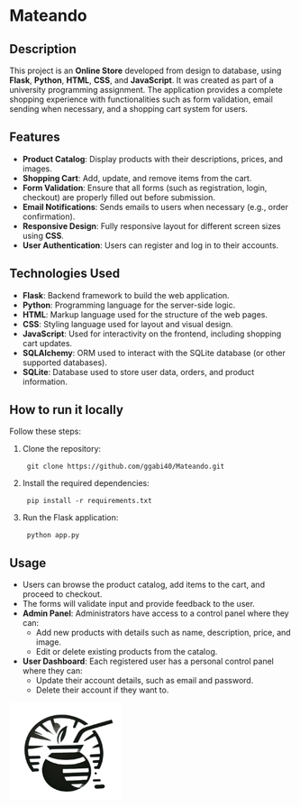# Mateando

## Description

This project is an **Online Store** developed from design to database, using **Flask**, **Python**, **HTML**, **CSS**, and **JavaScript**. It was created as part of a university programming assignment. The application provides a complete shopping experience with functionalities such as form validation, email sending when necessary, and a shopping cart system for users.

## Features

- **Product Catalog**: Display products with their descriptions, prices, and images.
- **Shopping Cart**: Add, update, and remove items from the cart.
- **Form Validation**: Ensure that all forms (such as registration, login, checkout) are properly filled out before submission.
- **Email Notifications**: Sends emails to users when necessary (e.g., order confirmation).
- **Responsive Design**: Fully responsive layout for different screen sizes using **CSS**.
- **User Authentication**: Users can register and log in to their accounts.

## Technologies Used

- **Flask**: Backend framework to build the web application.
- **Python**: Programming language for the server-side logic.
- **HTML**: Markup language used for the structure of the web pages.
- **CSS**: Styling language used for layout and visual design.
- **JavaScript**: Used for interactivity on the frontend, including shopping cart updates.
- **SQLAlchemy**: ORM used to interact with the SQLite database (or other supported databases).
- **SQLite**: Database used to store user data, orders, and product information.


## How to run it locally

Follow these steps:

1. Clone the repository:

        git clone https://github.com/ggabi40/Mateando.git

2. Install the required dependencies:

        pip install -r requirements.txt

3. Run the Flask application:

        python app.py

## Usage

- Users can browse the product catalog, add items to the cart, and proceed to checkout.
- The forms will validate input and provide feedback to the user.
- **Admin Panel**: Administrators have access to a control panel where they can:
  - Add new products with details such as name, description, price, and image.
  - Edit or delete existing products from the catalog.
- **User Dashboard**: Each registered user has a personal control panel where they can:
  - Update their account details, such as email and password.
  - Delete their account if they want to.

<img src="https://raw.githubusercontent.com/ggabi40/Mateando/main/src/static/assets/img/LOGO-footer.png" alt="Mateando Logo" width="200">